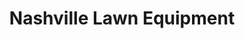 ---
title: "Nashville Lawn Equipment"
url: /nashville/nashville-lawn-equipment/
shop: Platzpflege
---